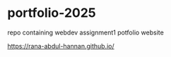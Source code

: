 # portfolio-2025
repo containing webdev assignment1 potfolio website


https://rana-abdul-hannan.github.io/

